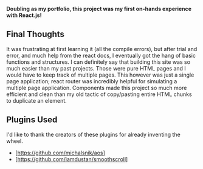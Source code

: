 **Doubling as my portfolio, this project was my first on-hands experience with React.js!**

## Final Thoughts
It was frustrating at first learning it (all the compile errors), but after trial and error, and much help
from the react docs, I eventually got the hang of basic functions and structures. I can definitely say that
building this site was so much easier than my past projects. Those were pure HTML pages and I would have to keep 
track of multiple pages. This however was just a single page application; react router was incredibly helpful for
simulating a multiple page application. Components made this project so much more efficient and clean than my 
old tactic of copy/pasting entire HTML chunks to duplicate an element.

## Plugins Used
I'd like to thank the creators of these plugins for already inventing the wheel.
* [https://github.com/michalsnik/aos]
* [https://github.com/iamdustan/smoothscroll]
